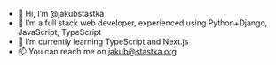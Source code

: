 - 👋 Hi, I’m @jakubstastka
- 👀 I’m a full stack web developer, experienced using Python+Django, JavaScript, TypeScript
- 🌱 I’m currently learning TypeScript and Next.js
- 📫 You can reach me on jakub@stastka.org
